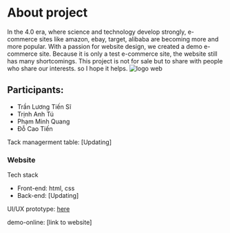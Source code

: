 # About project
In the 4.0 era, where science and technology develop strongly, e-commerce sites like amazon, ebay, target, alibaba are becoming more and more popular. With a passion for website design, we created a demo e-commerce site. Because it is only a test e-commerce site, the website still has many shortcomings. This project is not for sale but to share with people who share our interests. so I hope it helps.
![logo web](https://scontent.fdad3-1.fna.fbcdn.net/v/t39.30808-6/275845516_257719169895711_4228789256647657071_n.jpg?_nc_cat=110&ccb=1-5&_nc_sid=730e14&_nc_ohc=R3jGgSNTb_oAX_b3l0p&_nc_ht=scontent.fdad3-1.fna&oh=00_AT_c2iRjmIr2kdUqxpRAD7j-KEvO9LBmdvYVa5oWOxXyRQ&oe=62344514)
## Participants:
- Trần Lương Tiến Sĩ
- Trịnh Anh Tú
- Phạm Minh Quang
- Đỗ Cao Tiến

Tack managerment table: [Updating] 
### Website
Tech stack
- Front-end: html, css
- Back-end: [Updating]

UI/UX prototype: [here](https://www.figma.com/file/kUQ1snTRDqYJpcqV06r2UV/Untitled?node-id=0%3A1)

demo-online: [link to website]

